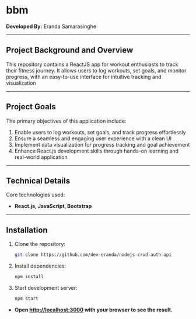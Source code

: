 
# bbm
**Developed By:** Eranda Samarasinghe  
<hr />

## Project Background and Overview  
This repository contains a ReactJS app for workout enthusiasts to track their fitness journey. It allows users to log workouts, set goals, and monitor progress, with an easy-to-use interface for intuitive tracking and visualization
<hr />

## Project Goals  
The primary objectives of this application include:  

1. Enable users to log workouts, set goals, and track progress effortlessly
2. Ensure a seamless and engaging user experience with a clean UI
3. Implement data visualization for progress tracking and goal achievement
4. Enhance React.js development skills through hands-on learning and real-world application
<hr />

## Technical Details  
Core technologies used:  

- **React.js, JavaScript, Bootstrap**  
<hr />

## Installation  
1. Clone the repository:  
   ```sh
   git clone https://github.com/dev-eranda/nodejs-crud-auth-api
   
2. Install dependencies:
   ```sh
   npm install

3. Start development server:
   ```sh
   npm start

  - **Open [http://localhost:3000](http://localhost:3000) with your browser to see the result.**
